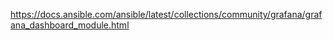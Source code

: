 

https://docs.ansible.com/ansible/latest/collections/community/grafana/grafana_dashboard_module.html

